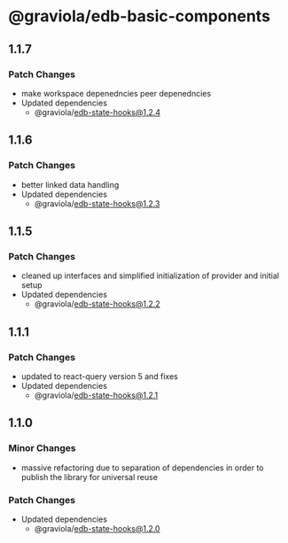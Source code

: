 # @graviola/edb-basic-components

## 1.1.7

### Patch Changes

- make workspace depenedncies peer depenedncies
- Updated dependencies
  - @graviola/edb-state-hooks@1.2.4

## 1.1.6

### Patch Changes

- better linked data handling
- Updated dependencies
  - @graviola/edb-state-hooks@1.2.3

## 1.1.5

### Patch Changes

- cleaned up interfaces and simplified initialization of provider and initial setup
- Updated dependencies
  - @graviola/edb-state-hooks@1.2.2

## 1.1.1

### Patch Changes

- updated to react-query version 5 and fixes
- Updated dependencies
  - @graviola/edb-state-hooks@1.2.1

## 1.1.0

### Minor Changes

- massive refactoring due to separation of dependencies in order to publish the library for universal reuse

### Patch Changes

- Updated dependencies
  - @graviola/edb-state-hooks@1.2.0
